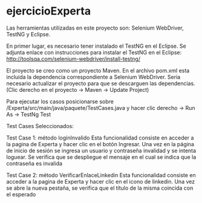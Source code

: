 # ejercicioExperta

Las herramientas utilizadas en este proyecto son: Selenium WebDriver, TestNG y Eclipse.

En primer lugar, es necesario tener instalado el TestNG en el Eclipse. Se adjunta enlace con instrucciones para instalar el TestNG en el Eclipse: http://toolsqa.com/selenium-webdriver/install-testng/

El proyecto se creo como un proyecto Maven. En el archivo pom.xml esta incluida la dependencia correspondiente a Selenium WebDriver.
Seria necesario actualizar el proyecto para que se descarguen las dependencias. (Clic derecho en el proyecto -> Maven -> Update Project)

Para ejecutar los casos posicionarse sobre /Experta/src/main/java/paquete/TestCases.java y hacer clic derecho -> Run As -> TestNg Test

Test Cases Seleccionados:

Test Case 1: método loginInvalido
Esta funcionalidad consiste en acceder a la pagina de Experta y hacer clic en el botón Ingresar.
Una vez en la página de inicio de sesión se ingresa un usuario y contraseña invalidad y se intenta loguear.
Se verifica que se despliegue el mensaje en el cual se indica que la contraseña es invalida

Test Case 2: método VerificarEnlaceLinkedin
Esta funcionalidad consiste en acceder a la pagina de Experta y hacer clic en el icono de linkedin.
Una vez se abre la nueva pestaña, se verifica que el título de la misma coincida con el esperado
